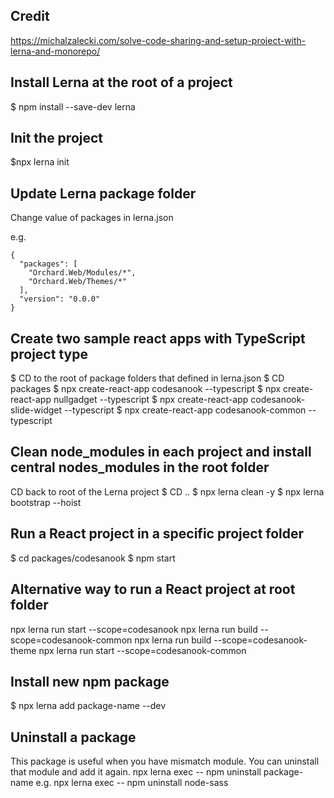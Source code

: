 ## Credit
https://michalzalecki.com/solve-code-sharing-and-setup-project-with-lerna-and-monorepo/


## Install Lerna at the root of a project
$ npm install --save-dev lerna

## Init the project
$npx lerna init

## Update Lerna package folder
Change value of packages in lerna.json

e.g.
```
{
  "packages": [
    "Orchard.Web/Modules/*",
    "Orchard.Web/Themes/*"
  ],
  "version": "0.0.0"
}
```

## Create two sample react apps with TypeScript project type
$ CD to the root of package folders that defined in lerna.json
$ CD packages
$ npx create-react-app codesanook --typescript
$ npx create-react-app nullgadget --typescript
$ npx create-react-app codesanook-slide-widget --typescript
$ npx create-react-app codesanook-common --typescript

## Clean node_modules in each project and install central nodes_modules in the root folder
CD back to root of the Lerna project
$ CD ..
$ npx lerna clean -y
$ npx lerna bootstrap --hoist

## Run a React project in a specific project folder
$ cd packages/codesanook
$ npm start

## Alternative way to run a React project at root folder
npx lerna run start --scope=codesanook
npx lerna run build --scope=codesanook-common
npx lerna run build --scope=codesanook-theme
npx lerna run start --scope=codesanook-common

## Install new npm package
$ npx lerna add package-name --dev

## Uninstall a package
This package is useful when you have mismatch module.
You can uninstall that module and add it again.
npx lerna exec -- npm uninstall package-name
e.g.
npx lerna exec -- npm uninstall node-sass